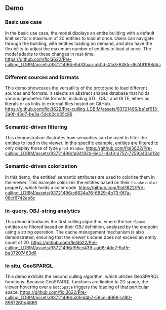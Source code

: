 ## Demo
### Basic use case
In the basic use case, the model displays an entire building with a default limit set for a maximum of 20 entities to load at once. Users can navigate through the building, with entities loading on demand, and also have the flexibility to adjust the maximum number of entities to load at once. The model adapts to these changes in real-time.
https://github.com/flol3622/Pre-culling_LDBIM/assets/93721496/e0d33aaa-a50d-41a3-8385-d67491f68ddc

### Different sources and formats
This demo showcases the versatility of the prototype to load different sources and formats. It selects an abstract shapes database that holds various geometric file formats, including STL, OBJ, and GLTF, either as literals or as links to external files hosted on GitHub. 
https://github.com/flol3622/Pre-culling_LDBIM/assets/93721496/ba1ef613-2a0f-43d7-be3a-5dcb2cb35c88

### Semantic-driven filtering
This demonstration illustrates how semantics can be used to filter the entities to load in the viewer. In this specific example, entities are filtered to only display those of type `prod:Window`.
https://github.com/flol3622/Pre-culling_LDBIM/assets/93721496/fa84182b-6ec7-4af3-a752-7259343ad18d

### Semantic-driven colorization
In this demo, the entities' semantic attributes are used to colorize them in the viewer. This example colorizes the entities based on their `flupke:color` property, which holds a color code.
https://github.com/flol3622/Pre-culling_LDBIM/assets/93721496/c6624a76-6829-4b73-9f7a-08cf6742eb6c

### In-query, OBJ-string analytics
This demo introduces the first culling algorithm, where the `bot:Space` entities are filtered based on their OBJ definition, analyzed by the endpoint using a string operation. The cache management mechanism is also demonstrated, ensuring that the viewer's scene does not exceed an entity count of 20.
https://github.com/flol3622/Pre-culling_LDBIM/assets/93721496/f95cc439-aa08-4dc7-9af5-be37207463d6

### In situ, GeoSPARQL
This demo exhibits the second culling algorithm, which utilizes GeoSPARQL functions. Because GeoSPARQL functions are limited to 2D space, the viewer hovering over a `bot:Space` triggers the loading of that particular space.
https://github.com/flol3622/Pre-culling_LDBIM/assets/93721496/533ed4b7-59ce-4669-b180-8567260b4866

